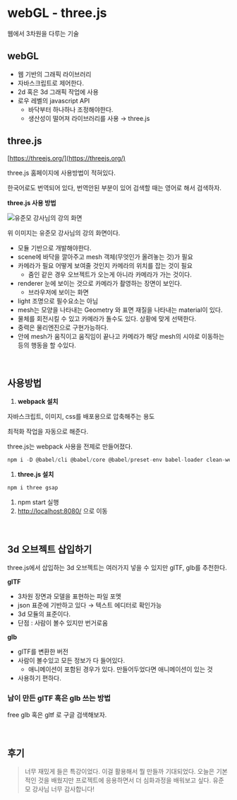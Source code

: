 # webGL - three.js

웹에서 3차원을 다루는 기술

## webGL

- 웹 기반의 그래픽 라이브러리
- 자바스크립트로 제어한다.
- 2d 혹은 3d 그래픽 작업에 사용
- 로우 레벨의 javascript API
  - 바닥부터 하나하나 조정해야한다.
  - 생산성이 떨어져 라이브러리를 사용 → three.js

## three.js

[https://threejs.org/](https://threejs.org/)

three.js 홈페이지에 사용방법이 적혀있다.

한국어로도 번역되어 있다, 번역안된 부분이 있어 검색할 때는 영어로 해서 검색하자.

**three.js 사용 방법**

![유준모 강사님의 강의 화면](https://s3.us-west-2.amazonaws.com/secure.notion-static.com/61351eaa-ad52-450c-81a5-e818f5fe6e6c/Untitled.png?X-Amz-Algorithm=AWS4-HMAC-SHA256&X-Amz-Content-Sha256=UNSIGNED-PAYLOAD&X-Amz-Credential=AKIAT73L2G45EIPT3X45%2F20211222%2Fus-west-2%2Fs3%2Faws4_request&X-Amz-Date=20211222T142214Z&X-Amz-Expires=86400&X-Amz-Signature=e85d04b11f22eb8da9ef945f16214f176ab3e44eaf4e788e9dad09178e1e3239&X-Amz-SignedHeaders=host&response-content-disposition=filename%20%3D%22Untitled.png%22&x-id=GetObject)

위 이미지는 유준모 강사님의 강의 화면이다.

- 모듈 기반으로 개발해야한다.
- scene에 바닥을 깔아주고 mesh 객체(무엇인가 올려놓는 것)가 필요
- 카메라가 필요 어떻게 보여줄 것인지 카메라의 위치를 잡는 것이 필요
  - 줌인 같은 경우 오브젝트가 오는게 아니라 카메라가 가는 것이다.
- renderer 눈에 보이는 것으로 카메라가 촬영하는 장면이 보인다.
  - 브라우저에 보이는 화면
- light 조명으로 필수요소는 아님
- mesh는 모양을 나타내는 Geometry 와 표면 재질을 나타내는 material이 있다.
- 물체를 회전시킬 수 있고 카메라가 돌수도 있다. 상황에 맞게 선택한다.
- 중력은 물리엔진으로 구현가능하다.
- 안에 mesh가 움직이고 움직임이 끝나고 카메라가 해당 mesh의 시야로 이동하는 등의 행동을 할 수있다.

</br >

## 사용방법

1. **webpack 설치**

자바스크립트, 이미지, css를 배포용으로 압축해주는 용도

최적화 작업을 자동으로 해준다.

three.js는 webpack 사용을 전제로 만들어졌다.

```jsx
npm i -D @babel/cli @babel/core @babel/preset-env babel-loader clean-webpack-plugin copy-webpack-plugin core-js cross-env html-webpack-plugin source-map-loader terser-webpack-plugin webpack webpack-cli webpack-dev-server
```

1. **three.js 설치**

```jsx
npm i three gsap
```

1. npm start 실행
2. [http://localhost:8080/](http://localhost:8080/) 으로 이동

</br>

## 3d 오브젝트 삽입하기

three.js에서 삽입하는 3d 오브젝트는 여러가지 넣을 수 있지만 glTF, glb를 추천한다.

**glTF**

- 3차원 장면과 모델을 표현하는 파일 포멧
- json 표준에 기반하고 있다 → 텍스트 에디터로 확인가능
- 3d 모듈의 표준이다.
- 단점 : 사람이 볼수 있지만 번거로움

**glb**

- glTF를 변환한 버전
- 사람이 볼수있고 모든 정보가 다 들어있다.
  - 애니메이션이 포함된 경우가 있다. 만들어두었다면 애니메이션이 있는 것
- 사용하기 편하다.

### 남이 만든 glTF 혹은 glb 쓰는 방법

free glb 혹은 gltf 로 구글 검색해보자.

</br>

## 후기

> 너무 재밌게 들은 특강이었다. 이걸 활용해서 뭘 만들까 기대되었다. 오늘은 기본적인 것을 배웠지만 프로젝트에 응용하면서 더 심화과정을 배워보고 싶다. 유준모 강사님 너무 감사합니다!
